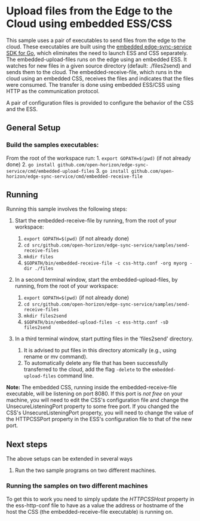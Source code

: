 # Upload files from the Edge to the Cloud using embedded ESS/CSS

This sample uses a pair of executables to send files from the edge to the cloud.
These executables are built using the [embedded edge-sync-service SDK for Go](https://github.com/open-horizon/edge-sync-service-client/embedded), which eliminates the need to launch ESS and CSS separately.
The embedded-upload-files runs on the edge using an embedded ESS. It watches for new files in a given source directory (default: ./files2send) and sends them to the cloud. The embedded-receive-file, which runs in the cloud using an embedded CSS, receives the files and indicates that the files were consumed.
The transfer is done using embedded ESS/CSS using HTTP as the communication protocol.

A pair of configuration files is provided to configure the behavior of the CSS and the ESS.

## General Setup

### Build the samples executables:

From the root of the workspace run:
    1. `export GOPATH=$(pwd)` (if not already done)
    2. `go install github.com/open-horizon/edge-sync-service/cmd/embedded-upload-files`
    3. `go install github.com/open-horizon/edge-sync-service/cmd/embedded-receive-file`

## Running

Running this sample involves the following steps:

1. Start the embedded-receive-file by running, from the root of your workspace: 
    1. `export GOPATH=$(pwd)` (if not already done)
    2. `cd src/github.com/open-horizon/edge-sync-service/samples/send-receive-files`
    3. `mkdir files`
    4. `$GOPATH/bin/embedded-receive-file -c css-http.conf -org myorg -dir ./files`

2. In a second terminal window, start the embedded-upload-files, by running, from the root of your workspace: 
    1. `export GOPATH=$(pwd)` (if not already done)
    2. `cd src/github.com/open-horizon/edge-sync-service/samples/send-receive-files`
    3. `mkdir files2send`
    4. `$GOPATH/bin/embedded-upload-files -c ess-http.conf -sD files2send`
3. In a third terminal window, start putting files in the 'files2send' directory.
    1. It is advised to put files in this directory atomically (e.g., using rename or mv command).  
    2. To automatically delete any file that has been successfully transferred to the cloud, add the flag `-delete` to the `embedded-upload-files` command line.

**Note:** The embedded CSS, running inside the embedded-receive-file executable, will be listening on port 8080. If this port is *not free* on your machine, you will need to edit the CSS's configuration file and change the
UnsecureListeningPort property to some free port. If you changed the CSS's UnsecureListeningPort property, you will need to change the value of the HTTPCSSPort property in the ESS's configuration file to that of the new port.

## Next steps

The above setups can be extended in several ways
1. Run the two sample programs on two different machines.


### Running the samples on two different machines

To get this to work you need to simply update the *HTTPCSSHost* property in the ess-http-conf file to have as a
value the address or hostname of the host the CSS (the embedded-receive-file executable) is running on.
